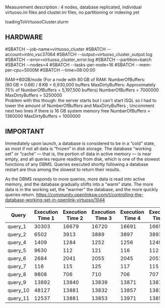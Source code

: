 Measurement description : 4 nodes, database replicated, individual virtuoso.ini files and cluster.ini files, 
no partitioning or indexing yet


loadingToVirtuosoCluster.slurm




## HARDWARE
#SBATCH --job-name=virtuoso_cluster
#SBATCH --account=intro_vsc37064
#SBATCH --output=virtuoso_cluster_output.log
#SBATCH --error=virtuoso_cluster_error.log
#SBATCH --partition=batch
#SBATCH --nodes=4
#SBATCH --tasks-per-node=16
#SBATCH --mem-per-cpu=5000M
#SBATCH --time=08:00:00


RAM->80GB/node (For a node with 80 GB of RAM:​
NumberOfBuffers: (80 GB × 0.66) / 8 KB = 6,930,000 buffers​
MaxDirtyBuffers: Approximately 75% of NumberOfBuffers = 5,197,500 buffers)
NumberOfBuffers           = 7000000
MaxDirtyBuffers           = 5250000    
Problem with this though: the server starts but I can't start ISQL so I had to lower the amount of NumberOfBuffers and MaxDirtyBuffers
; Uncomment next two lines if there is 16 GB system memory free
NumberOfBuffers          = 1360000
MaxDirtyBuffers          = 1000000

## IMPORTANT
Immediately upon launch, a database is considered to be in a “cold” state, as most if not all data is “frozen” in disk storage.
The database “working set” or “cache” — that is, the portion of data in active memory — is near empty, 
and all queries require reading from disk, which is one of the slowest functions of any DBMS. Queries executed shortly 
following a database restart are thus among the slowest to return their results.

As the DBMS responds to more queries, more data is read into active memory, and the database gradually shifts into a “warm” state. 
The more data is in the working set, the “warmer” the database, and the more quickly queries return.
https://community.openlinksw.com/t/controlling-the-database-working-set-in-openlink-virtuoso/1044



| Query    | Execution Time 1 | Execution Time 2 | Execution Time 3 | Execution Time 4 | Execution Time 5 | Execution Time 6 | Execution Time 7 | Execution Time 8 | Execution Time 9 | Execution Time 10 |
|----------|------------------|------------------|------------------|------------------|------------------|------------------|------------------|------------------|------------------|-------------------|
| query_1  | 30303           | 16679           | 16720           | 16691           | 16656           | 16668           | 16674           | 16633           | 16637           | 16649            |
| query_2  | 6502            | 3913            | 3889            | 3897            | 3893            | 3890            | 3895            | 3892            | 3890            | 3890             |
| query_4  | 1409            | 1284            | 1252            | 1256            | 1249            | 1247            | 1247            | 1247            | 1246            | 1253             |
| query_5  | 9630            | 112             | 121             | 116             | 112             | 118             | 113             | 113             | 110             | 112              |
| query_6  | 2684            | 2041            | 2055            | 2045            | 2051            | 2051            | 2050            | 2046            | 2070            | 2052             |
| query_7  | 116             | 115             | 125             | 117             | 115             | 120             | 115             | 113             | 113             | 114              |
| query_8  | 9808            | 706             | 710             | 706             | 707             | 713             | 707             | 702             | 712             | 705              |
| query_9  | 13892           | 13840           | 13839           | 13871           | 13873           | 13800           | 13905           | 13828           | 13854           | 13842            |
| query_10 | 48127           | 13881           | 13832           | 13857           | 13833           | 13812           | 13768           | 13815           | 13800           | 13844            |
| query_11 | 12537           | 13881           | 13853           | 13971           | 13856           | 13813           | 13848           | 13815           | 13799           | 13876            |



